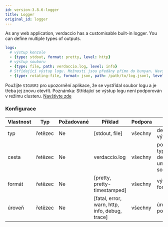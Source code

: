 ```yaml
---
id: version-3.8.6-logger
title: Logger
original_id: logger
---
```


As any web application, verdaccio has a customisable built-in logger. You can define multiple types of outputs.

```yaml
logs:
  # výstup konzole
  - {type: stdout, format: pretty, level: http}
  # výstup souboru
  - {type: file, path: verdaccio.log, level: info}
  # Střídající výstup logu. Možnosti jsou předány přímo do bunyan. Navštivte: https://github.com/trentm/node-bunyan#stream-type-rotating-file
  - {type: rotating-file, format: json, path: /path/to/log.jsonl, level: http, options: {period: 1d}}
```

Použijte `SIGUSR2` pro upozornění aplikace, že se vystřídal soubor logu a je třeba jej znovu otevřít. Poznámka: Střídající se výstup logu není podporován v režimu clusteru. [Navštivte zde](https://github.com/trentm/node-bunyan#stream-type-rotating-file)

### Konfigurace

| Vlastnost | Typ     | Požadované | Příklad                                        | Podpora | Popis                                           |
| --------- | ------- | ---------- | ---------------------------------------------- | ------- | ----------------------------------------------- |
| typ       | řetězec | Ne         | [stdout, file]                                 | všechny | definovat výstup                                |
| cesta     | řetězec | Ne         | verdaccio.log                                  | všechny | pokud je typ soubor, definujte umístění souboru |
| formát    | řetězec | Ne         | [pretty, pretty-timestamped]                   | všechny | výstupní formát                                 |
| úroveň    | řetězec | Ne         | [fatal, error, warn, http, info, debug, trace] | všechny | úroveň podrobností                              |
